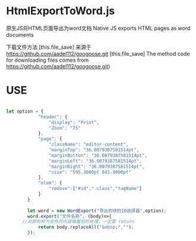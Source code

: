 # HtmlExportToWord.js

原生JS将HTML页面导出为word文档
Native JS exports HTML pages as word documents


下载文件方法 [this.file_save] 来源于 https://github.com/aadel112/googoose.git
[this.file_save] The method code for downloading files comes from https://github.com/aadel112/googoose.git)

# USE

```js

let option = {
			"header": {
				"display": "Print",
				"Zoom": "75"
			},
			"page": {
				"className": "editor-content",
				"marginTop": "36.0079387581514pt",
				"marginBotton": "36.0079387581514pt",
				"marginLeft": "36.0079387581514pt",
				"marginRight": "36.0079387581514pt",
				"size": "595.3000pt 841.9000pt"
			},
			"elem": {
				"remove":["#id",".class","tagName"]
			}
		}
    
		let word = new WordExport("导出的块的ID选择器",option);
		word.export("文件名称", (body)=>{
      //对即将转为文件的内容做最后的处理，一定要 return
			return body.replaceAll("&nbsp;","");
		});
```
